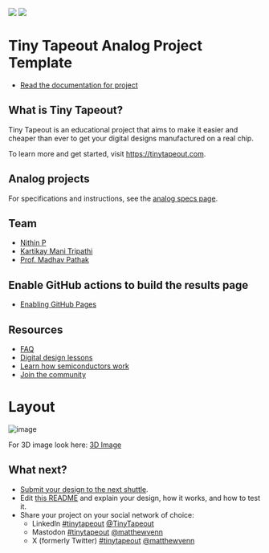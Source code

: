 ![](../../workflows/gds/badge.svg) ![](../../workflows/docs/badge.svg)

# Tiny Tapeout Analog Project Template

- [Read the documentation for project](docs/info.md)

## What is Tiny Tapeout?

Tiny Tapeout is an educational project that aims to make it easier and cheaper than ever to get your digital designs manufactured on a real chip.

To learn more and get started, visit https://tinytapeout.com.

## Analog projects

For specifications and instructions, see the [analog specs page](https://tinytapeout.com/specs/analog/).

## Team 
- [Nithin P](https://www.linkedin.com/in/nithin-purushothama-70664727b/)
- [Kartikay Mani Tripathi](https://www.linkedin.com/in/kartikay-mani-tripathi-64a7b68b/)
- [Prof. Madhav Pathak](https://iitgn.ac.in/faculty/ee/fac-madhav)

## Enable GitHub actions to build the results page

- [Enabling GitHub Pages](https://tinytapeout.com/faq/#my-github-action-is-failing-on-the-pages-part)

## Resources

- [FAQ](https://tinytapeout.com/faq/)
- [Digital design lessons](https://tinytapeout.com/digital_design/)
- [Learn how semiconductors work](https://tinytapeout.com/siliwiz/)
- [Join the community](https://tinytapeout.com/discord)

# Layout

![image](https://github.com/user-attachments/assets/88997179-0b19-4247-9a9a-c38ebc5afbdd)

For 3D image look here: [3D Image](https://gds-viewer.tinytapeout.com/?model=https://low-power-circuits-iot-systems-group.github.io/LPCAS_TP1/tinytapeout.gds.gltf)


## What next?

- [Submit your design to the next shuttle](https://app.tinytapeout.com/).
- Edit [this README](README.md) and explain your design, how it works, and how to test it.
- Share your project on your social network of choice:
  - LinkedIn [#tinytapeout](https://www.linkedin.com/search/results/content/?keywords=%23tinytapeout) [@TinyTapeout](https://www.linkedin.com/company/100708654/)
  - Mastodon [#tinytapeout](https://chaos.social/tags/tinytapeout) [@matthewvenn](https://chaos.social/@matthewvenn)
  - X (formerly Twitter) [#tinytapeout](https://twitter.com/hashtag/tinytapeout) [@matthewvenn](https://twitter.com/matthewvenn)
